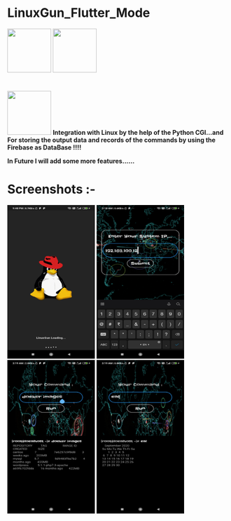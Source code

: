 # LinuxGun_Flutter_Mode 

<img src="https://upload.wikimedia.org/wikipedia/commons/thumb/3/35/Tux.svg/1200px-Tux.svg.png" width=100px height=100px> <img src="https://ih1.redbubble.net/image.1057254628.1918/flat,750x,075,f-pad,750x1000,f8f8f8.u1.jpg" width=100px height=100px><h1> </h1><img src="https://firebase.google.com/downloads/brand-guidelines/PNG/logo-vertical.png" width=100px height=100px>
<b>
Integration with Linux by the help of the Python CGI...and For storing the output data and records of the commands by using the Firebase as DataBase !!!!

In Future I will add some more features......
</b>
# Screenshots :-
<img src="screenshots/1l.jpg" width=200px height=350>    <img src="screenshots/2l.jpg" width=200px height=350>    <img src="screenshots/3l.jpg" width=200px height=350>    <img src="screenshots/4l.jpg" width=200px height=350>
